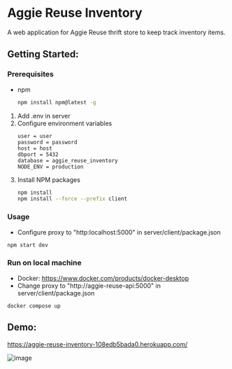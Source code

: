 # Aggie Reuse Inventory
A web application for Aggie Reuse thrift store to keep track inventory items.

## Getting Started:

### Prerequisites
* npm
  ```sh
  npm install npm@latest -g
  ```
1. Add .env in server
2. Configure environment variables
   ```
   user = user
   password = password
   host = host
   dbport = 5432
   database = aggie_reuse_inventory
   NODE_ENV = production
   ```
4. Install NPM packages
   ```sh
   npm install
   npm install --force --prefix client
   ```
### Usage
 * Configure proxy to "http:localhost:5000" in server/client/package.json
```sh
npm start dev
```
### Run on local machine
 * Docker: https://www.docker.com/products/docker-desktop
 * Change proxy to "http://aggie-reuse-api:5000" in server/client/package.json
```
docker compose up
```

## Demo: 
https://aggie-reuse-inventory-108edb5bada0.herokuapp.com/

![image](https://github.com/zhxu33/Aggie-Reuse-Inventory/assets/77419802/609d7538-0a80-428a-9a14-f7c35f6eb0aa)





